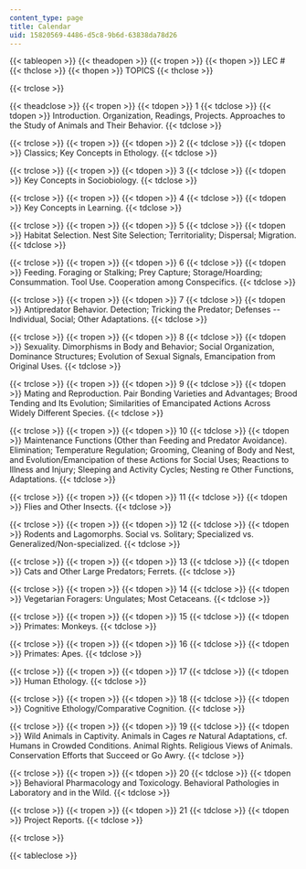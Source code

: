 ```yaml
---
content_type: page
title: Calendar
uid: 15820569-4486-d5c8-9b6d-63838da78d26
---
```


{{< tableopen >}}
{{< theadopen >}}
{{< tropen >}}
{{< thopen >}}
LEC #
{{< thclose >}}
{{< thopen >}}
TOPICS
{{< thclose >}}

{{< trclose >}}

{{< theadclose >}}
{{< tropen >}}
{{< tdopen >}}
1
{{< tdclose >}}
{{< tdopen >}}
Introduction. Organization, Readings, Projects. Approaches to the Study of Animals and Their Behavior.
{{< tdclose >}}

{{< trclose >}}
{{< tropen >}}
{{< tdopen >}}
2
{{< tdclose >}}
{{< tdopen >}}
Classics; Key Concepts in Ethology.
{{< tdclose >}}

{{< trclose >}}
{{< tropen >}}
{{< tdopen >}}
3
{{< tdclose >}}
{{< tdopen >}}
Key Concepts in Sociobiology.
{{< tdclose >}}

{{< trclose >}}
{{< tropen >}}
{{< tdopen >}}
4
{{< tdclose >}}
{{< tdopen >}}
Key Concepts in Learning.
{{< tdclose >}}

{{< trclose >}}
{{< tropen >}}
{{< tdopen >}}
5
{{< tdclose >}}
{{< tdopen >}}
Habitat Selection. Nest Site Selection; Territoriality; Dispersal; Migration.
{{< tdclose >}}

{{< trclose >}}
{{< tropen >}}
{{< tdopen >}}
6
{{< tdclose >}}
{{< tdopen >}}
Feeding. Foraging or Stalking; Prey Capture; Storage/Hoarding; Consummation. Tool Use. Cooperation among Conspecifics.
{{< tdclose >}}

{{< trclose >}}
{{< tropen >}}
{{< tdopen >}}
7
{{< tdclose >}}
{{< tdopen >}}
Antipredator Behavior. Detection; Tricking the Predator; Defenses -- Individual, Social; Other Adaptations.
{{< tdclose >}}

{{< trclose >}}
{{< tropen >}}
{{< tdopen >}}
8
{{< tdclose >}}
{{< tdopen >}}
Sexuality. Dimorphisms in Body and Behavior; Social Organization, Dominance Structures; Evolution of Sexual Signals, Emancipation from Original Uses.
{{< tdclose >}}

{{< trclose >}}
{{< tropen >}}
{{< tdopen >}}
9
{{< tdclose >}}
{{< tdopen >}}
Mating and Reproduction. Pair Bonding Varieties and Advantages; Brood Tending and Its Evolution; Similarities of Emancipated Actions Across Widely Different Species.
{{< tdclose >}}

{{< trclose >}}
{{< tropen >}}
{{< tdopen >}}
10
{{< tdclose >}}
{{< tdopen >}}
Maintenance Functions (Other than Feeding and Predator Avoidance). Elimination; Temperature Regulation; Grooming, Cleaning of Body and Nest, and Evolution/Emancipation of these Actions for Social Uses; Reactions to Illness and Injury; Sleeping and Activity Cycles; Nesting re Other Functions, Adaptations.
{{< tdclose >}}

{{< trclose >}}
{{< tropen >}}
{{< tdopen >}}
11
{{< tdclose >}}
{{< tdopen >}}
Flies and Other Insects.
{{< tdclose >}}

{{< trclose >}}
{{< tropen >}}
{{< tdopen >}}
12
{{< tdclose >}}
{{< tdopen >}}
Rodents and Lagomorphs. Social vs. Solitary; Specialized vs. Generalized/Non-specialized.
{{< tdclose >}}

{{< trclose >}}
{{< tropen >}}
{{< tdopen >}}
13
{{< tdclose >}}
{{< tdopen >}}
Cats and Other Large Predators; Ferrets.
{{< tdclose >}}

{{< trclose >}}
{{< tropen >}}
{{< tdopen >}}
14
{{< tdclose >}}
{{< tdopen >}}
Vegetarian Foragers: Ungulates; Most Cetaceans.
{{< tdclose >}}

{{< trclose >}}
{{< tropen >}}
{{< tdopen >}}
15
{{< tdclose >}}
{{< tdopen >}}
Primates: Monkeys.
{{< tdclose >}}

{{< trclose >}}
{{< tropen >}}
{{< tdopen >}}
16
{{< tdclose >}}
{{< tdopen >}}
Primates: Apes.
{{< tdclose >}}

{{< trclose >}}
{{< tropen >}}
{{< tdopen >}}
17
{{< tdclose >}}
{{< tdopen >}}
Human Ethology.
{{< tdclose >}}

{{< trclose >}}
{{< tropen >}}
{{< tdopen >}}
18
{{< tdclose >}}
{{< tdopen >}}
Cognitive Ethology/Comparative Cognition.
{{< tdclose >}}

{{< trclose >}}
{{< tropen >}}
{{< tdopen >}}
19
{{< tdclose >}}
{{< tdopen >}}
Wild Animals in Captivity. Animals in Cages _re_ Natural Adaptations, cf. Humans in Crowded Conditions. Animal Rights. Religious Views of Animals. Conservation Efforts that Succeed or Go Awry.
{{< tdclose >}}

{{< trclose >}}
{{< tropen >}}
{{< tdopen >}}
20
{{< tdclose >}}
{{< tdopen >}}
Behavioral Pharmacology and Toxicology. Behavioral Pathologies in Laboratory and in the Wild.
{{< tdclose >}}

{{< trclose >}}
{{< tropen >}}
{{< tdopen >}}
21
{{< tdclose >}}
{{< tdopen >}}
Project Reports.
{{< tdclose >}}

{{< trclose >}}

{{< tableclose >}}
